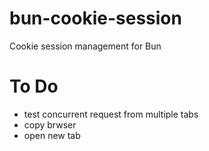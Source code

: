 # bun-cookie-session

Cookie session management for Bun

# To Do

- test concurrent request from multiple tabs
- copy brwser
- open new tab
